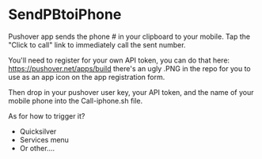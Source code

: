SendPBtoiPhone
==============

Pushover app sends the phone # in your clipboard to your mobile.  Tap the "Click to call" link to immediately call the sent number.

You'll need to register for your own API token, you can do that here: https://pushover.net/apps/build there's an ugly .PNG in the repo for you to use as an app icon on the app registration form.

Then drop in your pushover user key, your API token, and the name of your mobile phone into the Call-iphone.sh file.

As for how to trigger it? 
* Quicksilver
* Services menu
* Or other....


